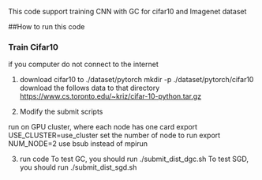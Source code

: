 This code support training CNN with GC for cifar10 and Imagenet dataset

##How to run this code
### Train Cifar10
if you computer do not connect to the internet
1. download cifar10 to ./dataset/pytorch
mkdir -p ./dataset/pytorch/cifar10
download the follows data to that directory
https://www.cs.toronto.edu/~kriz/cifar-10-python.tar.gz

2. Modify the submit scripts

run on GPU cluster, where each node has one card
export USE_CLUSTER=use_cluster
set the number of node to run
export NUM_NODE=2
use bsub instead of mpirun

3. run code
To test GC, you should run
./submit_dist_dgc.sh
To test SGD, you should run
./submit_dist_sgd.sh

